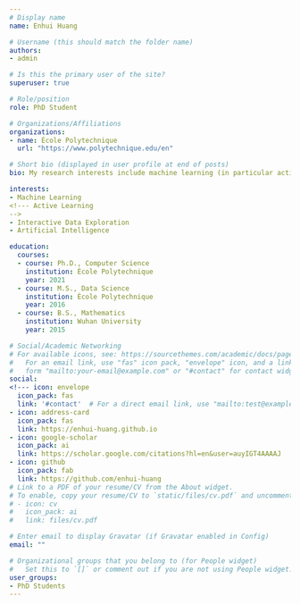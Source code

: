 ```yaml
---
# Display name
name: Enhui Huang

# Username (this should match the folder name)
authors:
- admin

# Is this the primary user of the site?
superuser: true

# Role/position
role: PhD Student

# Organizations/Affiliations
organizations:
- name: École Polytechnique
  url: "https://www.polytechnique.edu/en"

# Short bio (displayed in user profile at end of posts)
bio: My research interests include machine learning (in particular active learning) and interactive data exploration.

interests:
- Machine Learning
<!--- Active Learning
-->
- Interactive Data Exploration
- Artificial Intelligence

education:
  courses:
  - course: Ph.D., Computer Science
    institution: École Polytechnique
    year: 2021
  - course: M.S., Data Science
    institution: École Polytechnique
    year: 2016
  - course: B.S., Mathematics
    institution: Wuhan University
    year: 2015

# Social/Academic Networking
# For available icons, see: https://sourcethemes.com/academic/docs/page-builder/#icons
#   For an email link, use "fas" icon pack, "envelope" icon, and a link in the
#   form "mailto:your-email@example.com" or "#contact" for contact widget.
social:
<!--- icon: envelope
  icon_pack: fas
  link: '#contact'  # For a direct email link, use "mailto:test@example.org".-->
- icon: address-card
  icon_pack: fas
  link: https://enhui-huang.github.io
- icon: google-scholar
  icon_pack: ai
  link: https://scholar.google.com/citations?hl=en&user=auyIGT4AAAAJ
- icon: github
  icon_pack: fab
  link: https://github.com/enhui-huang
# Link to a PDF of your resume/CV from the About widget.
# To enable, copy your resume/CV to `static/files/cv.pdf` and uncomment the lines below.
# - icon: cv
#   icon_pack: ai
#   link: files/cv.pdf

# Enter email to display Gravatar (if Gravatar enabled in Config)
email: ""

# Organizational groups that you belong to (for People widget)
#   Set this to `[]` or comment out if you are not using People widget.
user_groups:
- PhD Students
---
```


<!--Nelson Bighetti is a professor of artificial intelligence at the Stanford AI Lab. His research interests include distributed robotics, mobile computing and programmable matter. He leads the Robotic Neurobiology group, which develops self-reconfiguring robots, systems of self-organizing robots, and mobile sensor networks.

Lorem ipsum dolor sit amet, consectetur adipiscing elit. Sed neque elit, tristique placerat feugiat ac, facilisis vitae arcu. Proin eget egestas augue. Praesent ut sem nec arcu pellentesque aliquet. Duis dapibus diam vel metus tempus vulputate.-->
